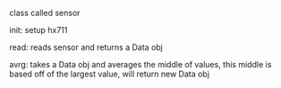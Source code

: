 class called sensor

init: setup hx711

read: reads sensor and returns a Data obj

avrg: takes a Data obj and averages the middle of values, this middle is based off of the largest value, will return new Data obj





